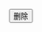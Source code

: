 <!DOCTYPE html> 
<html xmlns="http://www.w3.org/1999/xhtml"> 
<head> 
<meta http-equiv="Content-Type" content="text/html; charset=utf-8" /> 
<title>点击删除按钮后 弹窗确认删除对话框 在线演示 www.divcss5.com </title> 
</head> 
 
<body> 
<p> 
  <script language="javascript"> 
    function delcfm() { 
        if (!confirm("确认要删除？")) { 
            window.event.returnValue = false; 
        } 
    } 
</script><form action="del.html" target="_blank" method="get"> 
<input name="" type="submit" value="删除" onClick="delcfm()" /></form> 
</p> 
</body> 
</html> 
